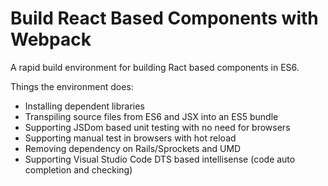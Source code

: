 Build React Based Components with Webpack
====================================

A rapid build environment for building Ract based components in ES6.

Things the environment does:
* Installing dependent libraries
* Transpiling source files from ES6 and JSX into an ES5 bundle
* Supporting JSDom based unit testing with no need for browsers
* Supporting manual test in browsers with hot reload
* Removing dependency on Rails/Sprockets and UMD
* Supporting Visual Studio Code DTS based intellisense (code auto completion and checking)